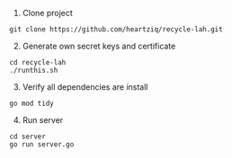 1. Clone project

```shell
git clone https://github.com/heartziq/recycle-lah.git
```

2. Generate own secret keys and certificate
```shell
cd recycle-lah
./runthis.sh
```

3. Verify all dependencies are install
```shell
go mod tidy
```

4. Run server
```shell
cd server
go run server.go
```